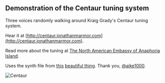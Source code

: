 ## Demonstration of the Centaur tuning system

Three voices randomly walking around Kraig Grady's Centaur tuning system.

Hear it at [http://centaur.jonathanmarmor.com](http://centaur.jonathanmarmor.com).

Read more about the tuning at [The North American Embassy of Anaphoria Island](http://anaphoria.com/centaur.html).

Uses the synth file from [this](https://github.com/aike/webaudiosynth) [beautiful thing](http://aikelab.net/websynth/). Thank you, [@aike1000](https://twitter.com/aike1000).

![Centaur](http://images.epilogue.net/users/jerry/centaur.jpg)
